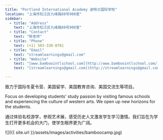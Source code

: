 ```yaml
---
title: "Portland International Academy 波特兰国际学校"
location: "上海市松江区九峰路88号908室"
sidebar:
  - title: "Address"
    text: "上海市松江区九峰路88号908室"
  - title: "Contact"
    text: "陈老师"
  - title: "Phone"
    text: (+1) 503-330-8781
  - title: "Email"
    text: "streamlearnings@gmail.com"
  - title: "Website"
    text: "[www.bamboointlschool.com](http://www.bamboointlschool.com/)"
    text: "[streamlearnings@gmail.com](http://streamlearnings@gmail.com/)"

---
```


致力于国际冬夏令营、美国留学、美国教育咨询、美国交流生等项目。

Focus on developing students' study passion by visiting famous schools and experiencing the culture of western arts. We open up new horizons for the students.

通过体验名校游学，参观艺术展，感受历史人文激发学生学习激情。我们旨在为学生打开更多机会的大门，使学生眼界更为广阔。

![]({{ site.url }}/assets/images/activities/bamboocamp.jpg)
